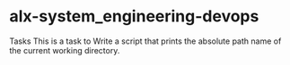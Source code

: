 # alx-system_engineering-devops
Tasks
This is a task to Write a script that prints the absolute path name of the current working directory.

